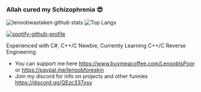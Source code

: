 ### Allah cured my Schizophrenia 😎
![lenoobwastaken github stats](https://github-readme-stats.vercel.app/api?username=lenoobwastaken&show_icons=true&hide_border=true&theme=tokyonight)
![Top Langs](https://github-readme-stats.vercel.app/api/top-langs/?username=lenoobwastaken&theme=tokyonight)
   
[![spotify-github-profile](https://spotify-github-profile.vercel.app/api/view?uid=viy8n0ina6wxjombp7klgsvon&cover_image=true&theme=natemoo-re&show_offline=true&background_color=121212&interchange=false&bar_color=ff0093&bar_color_cover=true)](https://spotify-github-profile.vercel.app/api/view?uid=viy8n0ina6wxjombp7klgsvon&redirect=true)
   
Experienced with C#, C++/C Newbie, Currently Learning C++/C Reverse Engineering 
- You can support me here https://www.buymeacoffee.com/LenoobIsPoor or https://paypal.me/lenoobforeskin
- Join my discord for info on projects and other funnies https://discord.gg/QEzc337xsv
<!--
**lenoobwastaken/lenoobwastaken** is a ✨ _special_ ✨ repository because its `README.md` (this file) appears on your GitHub profile.

Here are some ideas to get you started:

- 🔭 I’m currently working on ...
- 🌱 I’m currently learning ...
- 👯 I’m looking to collaborate on ...
- 🤔 I’m looking for help with ...
- 💬 Ask me about ...
- 📫 How to reach me: ...
- 😄 Pronouns: ...
- ⚡ Fun fact: ...
-->
